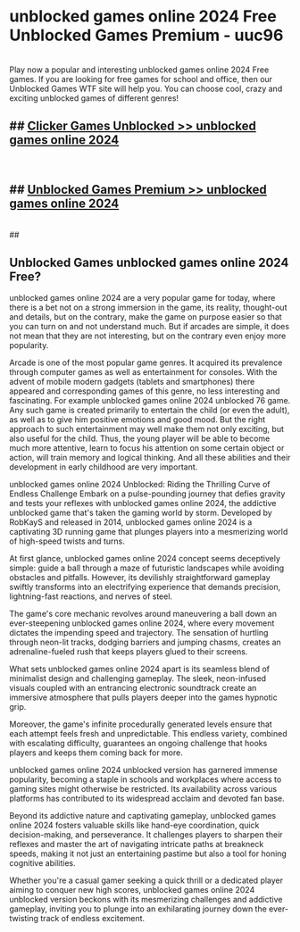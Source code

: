 # unblocked games online 2024 Free Unblocked Games Premium - uuc96 <br>
<br>
Play now a popular and interesting unblocked games online 2024 Free games. If you are looking for free games for school and office, then our Unblocked Games WTF site will help you. You can choose cool, crazy and exciting unblocked games of different genres!


## ##  [Clicker Games Unblocked >> unblocked games online 2024](http://freeplayer.one?title=unblocked_games_online_2024&ref=M1)
  <br>

##  ## [Unblocked Games Premium >> unblocked games online 2024](http://freeplayer.one?title=unblocked_games_online_2024&ref=M1)
  <br>
  ##



## Unblocked Games unblocked games online 2024 Free?

unblocked games online 2024 are a very popular game for today, where there is a bet not on a strong immersion in the game, its reality, thought-out and details, but on the contrary, make the game on purpose easier so that you can turn on and not understand much. But if arcades are simple, it does not mean that they are not interesting, but on the contrary even enjoy more popularity.

Arcade is one of the most popular game genres. It acquired its prevalence through computer games as well as entertainment for consoles. With the advent of mobile modern gadgets (tablets and smartphones) there appeared and corresponding games of this genre, no less interesting and fascinating. For example unblocked games online 2024 unblocked 76 game. Any such game is created primarily to entertain the child (or even the adult), as well as to give him positive emotions and good mood. But the right approach to such entertainment may well make them not only exciting, but also useful for the child. Thus, the young player will be able to become much more attentive, learn to focus his attention on some certain object or action, will train memory and logical thinking. And all these abilities and their development in early childhood are very important.

unblocked games online 2024 Unblocked: Riding the Thrilling Curve of Endless Challenge
Embark on a pulse-pounding journey that defies gravity and tests your reflexes with unblocked games online 2024, the addictive unblocked game that's taken the gaming world by storm. Developed by RobKayS and released in 2014, unblocked games online 2024 is a captivating 3D running game that plunges players into a mesmerizing world of high-speed twists and turns.

At first glance, unblocked games online 2024 concept seems deceptively simple: guide a ball through a maze of futuristic landscapes while avoiding obstacles and pitfalls. However, its devilishly straightforward gameplay swiftly transforms into an electrifying experience that demands precision, lightning-fast reactions, and nerves of steel.

The game's core mechanic revolves around maneuvering a ball down an ever-steepening unblocked games online 2024, where every movement dictates the impending speed and trajectory. The sensation of hurtling through neon-lit tracks, dodging barriers and jumping chasms, creates an adrenaline-fueled rush that keeps players glued to their screens.

What sets unblocked games online 2024 apart is its seamless blend of minimalist design and challenging gameplay. The sleek, neon-infused visuals coupled with an entrancing electronic soundtrack create an immersive atmosphere that pulls players deeper into the games hypnotic grip.

Moreover, the game's infinite procedurally generated levels ensure that each attempt feels fresh and unpredictable. This endless variety, combined with escalating difficulty, guarantees an ongoing challenge that hooks players and keeps them coming back for more.

unblocked games online 2024 unblocked version has garnered immense popularity, becoming a staple in schools and workplaces where access to gaming sites might otherwise be restricted. Its availability across various platforms has contributed to its widespread acclaim and devoted fan base.

Beyond its addictive nature and captivating gameplay, unblocked games online 2024 fosters valuable skills like hand-eye coordination, quick decision-making, and perseverance. It challenges players to sharpen their reflexes and master the art of navigating intricate paths at breakneck speeds, making it not just an entertaining pastime but also a tool for honing cognitive abilities.

Whether you're a casual gamer seeking a quick thrill or a dedicated player aiming to conquer new high scores, unblocked games online 2024 unblocked version beckons with its mesmerizing challenges and addictive gameplay, inviting you to plunge into an exhilarating journey down the ever-twisting track of endless excitement.